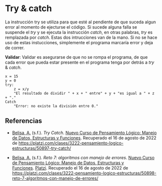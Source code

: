# Try & catch

La instrucción try se utiliza para que esté al pendiente de que suceda algun error al momento de ejecturse el código. Si sucede alguna falla se suspende el *try* y se ejecuta la instrucción *catch*, en otras palabras, *try* es remplazada por *catch*. Estas dos intrucciones van de la mano. Si no se hace uso de estas instucciones, simplemente el programa marcaría error y deja de correr. 

**Validar**: Validar es asegurarse de que no se rompa el programa, de que cada error que pueda estar presente en el programa tenga por detrás a *try* & *catch*.

```
x = 15
y = 0
try:
	z = x/y
	"El resultado de dividir " + x + " entre" + y + "es igual a " + z + "."
Catch
	"Error: no existe la división entre 0."
```

## Referencias

- [Belisa, A.](https://platzi.com/profesores/anabelisam_/) (s.f.). _Try Catch_. [Nuevo Curso de Pensamiento Lógico: Manejo de Datos, Estructuras y Funciones](https://platzi.com/cursos/pensamiento-logico-estructuras/). Recuperado el 16 de agosto de 2022 de https://platzi.com/clases/3222-pensamiento-logico-estructuras/50897-try-catch/

- [Belisa, A.](https://platzi.com/profesores/anabelisam_/) (s.f.). _Reto 7: algoritmos con manejo de errores_. [Nuevo Curso de Pensamiento Lógico: Manejo de Datos, Estructuras y Funciones](https://platzi.com/cursos/pensamiento-logico-estructuras/). [Platzi](https://www.platzi.com/home). Recuperado el 16 de agosto de 2022 de https://platzi.com/clases/3222-pensamiento-logico-estructuras/50898-reto-7-algoritmos-con-manejo-de-errores/